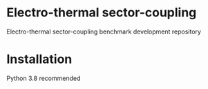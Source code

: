 # Electro-thermal sector-coupling
Electro-thermal sector-coupling benchmark development repository

# Installation
Python 3.8 recommended
